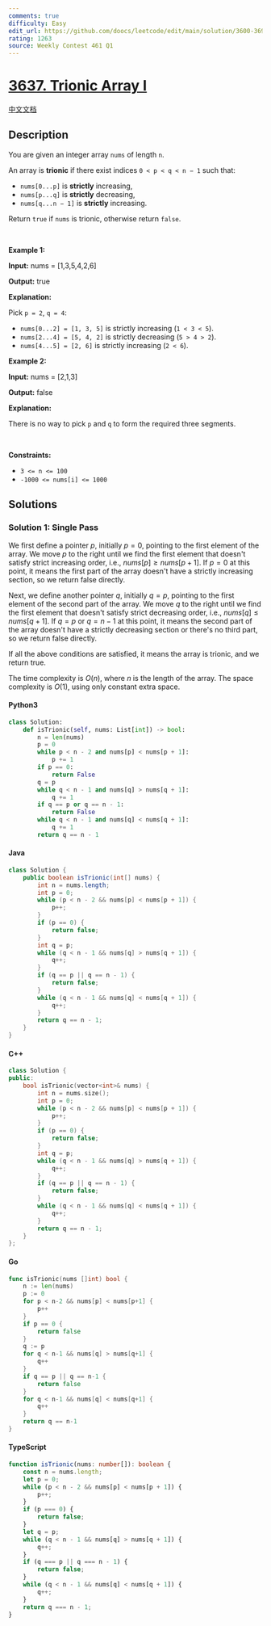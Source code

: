 ```yaml
---
comments: true
difficulty: Easy
edit_url: https://github.com/doocs/leetcode/edit/main/solution/3600-3699/3637.Trionic%20Array%20I/README_EN.md
rating: 1263
source: Weekly Contest 461 Q1
---
```


<!-- problem:start -->

# [3637. Trionic Array I](https://leetcode.com/problems/trionic-array-i)

[中文文档](/solution/3600-3699/3637.Trionic%20Array%20I/README.md)

## Description

<!-- description:start -->

<p data-end="128" data-start="0">You are given an integer array <code data-end="37" data-start="31">nums</code> of length <code data-end="51" data-start="48">n</code>.</p>

<p data-end="128" data-start="0">An array is <strong data-end="76" data-start="65">trionic</strong> if there exist indices <code data-end="117" data-start="100">0 &lt; p &lt; q &lt; n &minus; 1</code> such that:</p>

<ul>
	<li data-end="170" data-start="132"><code data-end="144" data-start="132">nums[0...p]</code> is <strong>strictly</strong> increasing,</li>
	<li data-end="211" data-start="173"><code data-end="185" data-start="173">nums[p...q]</code> is <strong>strictly</strong> decreasing,</li>
	<li data-end="252" data-start="214"><code data-end="228" data-start="214">nums[q...n &minus; 1]</code> is <strong>strictly</strong> increasing.</li>
</ul>

<p data-end="315" data-is-last-node="" data-is-only-node="" data-start="254">Return <code data-end="267" data-start="261">true</code> if <code data-end="277" data-start="271">nums</code> is trionic, otherwise return <code data-end="314" data-start="307">false</code>.</p>

<p>&nbsp;</p>
<p><strong class="example">Example 1:</strong></p>

<div class="example-block">
<p><strong>Input:</strong> <span class="example-io">nums = [1,3,5,4,2,6]</span></p>

<p><strong>Output:</strong> <span class="example-io">true</span></p>

<p><strong>Explanation:</strong></p>

<p>Pick <code data-end="91" data-start="84">p = 2</code>, <code data-end="100" data-start="93">q = 4</code>:</p>

<ul>
	<li><code data-end="130" data-start="108">nums[0...2] = [1, 3, 5]</code> is strictly increasing (<code data-end="166" data-start="155">1 &lt; 3 &lt; 5</code>).</li>
	<li><code data-end="197" data-start="175">nums[2...4] = [5, 4, 2]</code> is strictly decreasing (<code data-end="233" data-start="222">5 &gt; 4 &gt; 2</code>).</li>
	<li><code data-end="262" data-start="242">nums[4...5] = [2, 6]</code> is strictly increasing (<code data-end="294" data-start="287">2 &lt; 6</code>).</li>
</ul>
</div>

<p><strong class="example">Example 2:</strong></p>

<div class="example-block">
<p><strong>Input:</strong> <span class="example-io">nums = [2,1,3]</span></p>

<p><strong>Output:</strong> <span class="example-io">false</span></p>

<p><strong>Explanation:</strong></p>

<p>There is no way to pick <code>p</code> and <code>q</code> to form the required three segments.</p>
</div>

<p>&nbsp;</p>
<p><strong>Constraints:</strong></p>

<ul>
	<li data-end="41" data-start="26"><code data-end="39" data-start="26">3 &lt;= n &lt;= 100</code></li>
	<li data-end="70" data-start="44"><code data-end="70" data-start="44">-1000 &lt;= nums[i] &lt;= 1000</code></li>
</ul>

<!-- description:end -->

## Solutions

<!-- solution:start -->

### Solution 1: Single Pass

We first define a pointer $p$, initially $p = 0$, pointing to the first element of the array. We move $p$ to the right until we find the first element that doesn't satisfy strict increasing order, i.e., $nums[p] \geq nums[p + 1]$. If $p = 0$ at this point, it means the first part of the array doesn't have a strictly increasing section, so we return $\text{false}$ directly.

Next, we define another pointer $q$, initially $q = p$, pointing to the first element of the second part of the array. We move $q$ to the right until we find the first element that doesn't satisfy strict decreasing order, i.e., $nums[q] \leq nums[q + 1]$. If $q = p$ or $q = n - 1$ at this point, it means the second part of the array doesn't have a strictly decreasing section or there's no third part, so we return $\text{false}$ directly.

If all the above conditions are satisfied, it means the array is trionic, and we return $\text{true}$.

The time complexity is $O(n)$, where $n$ is the length of the array. The space complexity is $O(1)$, using only constant extra space.

<!-- tabs:start -->

#### Python3

```python
class Solution:
    def isTrionic(self, nums: List[int]) -> bool:
        n = len(nums)
        p = 0
        while p < n - 2 and nums[p] < nums[p + 1]:
            p += 1
        if p == 0:
            return False
        q = p
        while q < n - 1 and nums[q] > nums[q + 1]:
            q += 1
        if q == p or q == n - 1:
            return False
        while q < n - 1 and nums[q] < nums[q + 1]:
            q += 1
        return q == n - 1
```

#### Java

```java
class Solution {
    public boolean isTrionic(int[] nums) {
        int n = nums.length;
        int p = 0;
        while (p < n - 2 && nums[p] < nums[p + 1]) {
            p++;
        }
        if (p == 0) {
            return false;
        }
        int q = p;
        while (q < n - 1 && nums[q] > nums[q + 1]) {
            q++;
        }
        if (q == p || q == n - 1) {
            return false;
        }
        while (q < n - 1 && nums[q] < nums[q + 1]) {
            q++;
        }
        return q == n - 1;
    }
}
```

#### C++

```cpp
class Solution {
public:
    bool isTrionic(vector<int>& nums) {
        int n = nums.size();
        int p = 0;
        while (p < n - 2 && nums[p] < nums[p + 1]) {
            p++;
        }
        if (p == 0) {
            return false;
        }
        int q = p;
        while (q < n - 1 && nums[q] > nums[q + 1]) {
            q++;
        }
        if (q == p || q == n - 1) {
            return false;
        }
        while (q < n - 1 && nums[q] < nums[q + 1]) {
            q++;
        }
        return q == n - 1;
    }
};
```

#### Go

```go
func isTrionic(nums []int) bool {
	n := len(nums)
	p := 0
	for p < n-2 && nums[p] < nums[p+1] {
		p++
	}
	if p == 0 {
		return false
	}
	q := p
	for q < n-1 && nums[q] > nums[q+1] {
		q++
	}
	if q == p || q == n-1 {
		return false
	}
	for q < n-1 && nums[q] < nums[q+1] {
		q++
	}
	return q == n-1
}
```

#### TypeScript

```ts
function isTrionic(nums: number[]): boolean {
    const n = nums.length;
    let p = 0;
    while (p < n - 2 && nums[p] < nums[p + 1]) {
        p++;
    }
    if (p === 0) {
        return false;
    }
    let q = p;
    while (q < n - 1 && nums[q] > nums[q + 1]) {
        q++;
    }
    if (q === p || q === n - 1) {
        return false;
    }
    while (q < n - 1 && nums[q] < nums[q + 1]) {
        q++;
    }
    return q === n - 1;
}
```

<!-- tabs:end -->

<!-- solution:end -->

<!-- problem:end -->
